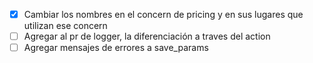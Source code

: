 - [x] Cambiar los nombres en el concern de pricing y en sus lugares que utilizan ese concern
- [ ] Agregar al pr de logger, la diferenciación a traves del action
- [ ] Agregar mensajes de errores a save_params